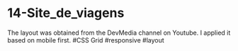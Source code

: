 # 14-Site_de_viagens
The layout was obtained from the DevMedia channel on Youtube. I applied it based on mobile first.
#CSS Grid #responsive #layout
